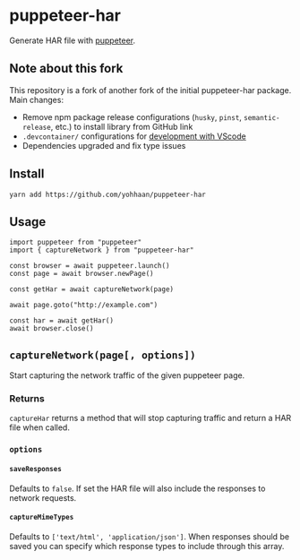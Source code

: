 # puppeteer-har

Generate HAR file with [puppeteer](https://github.com/GoogleChrome/puppeteer).

## Note about this fork

This repository is a fork of another fork of the initial puppeteer-har package.
Main changes:
- Remove npm package release configurations (`husky`, `pinst`, `semantic-release`,
  etc.) to install library from GitHub link
- `.devcontainer/` configurations for [development with
  VScode](https://gist.github.com/yohhaan/b492e165b77a84d9f8299038d21ae2c9)
- Dependencies upgraded and fix type issues

## Install

```
yarn add https://github.com/yohhaan/puppeteer-har
```

## Usage

```es6
import puppeteer from "puppeteer"
import { captureNetwork } from "puppeteer-har"

const browser = await puppeteer.launch()
const page = await browser.newPage()

const getHar = await captureNetwork(page)

await page.goto("http://example.com")

const har = await getHar()
await browser.close()
```

## `captureNetwork(page[, options])`

Start capturing the network traffic of the given puppeteer page.

### Returns

`captureHar` returns a method that will stop capturing traffic and return a HAR file when called.

### `options`

#### `saveResponses`

Defaults to `false`.
If set the HAR file will also include the responses to network requests.

#### `captureMimeTypes`

Defaults to `['text/html', 'application/json']`.
When responses should be saved you can specify which response types to include through this array.

